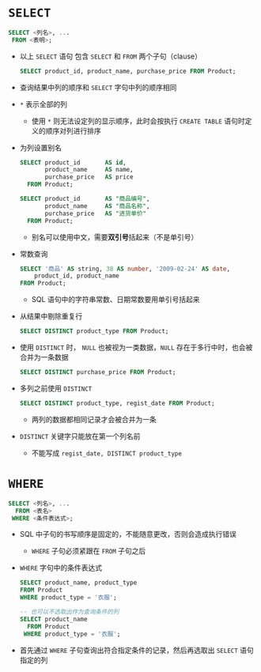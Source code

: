 # `SELECT`

```sql
SELECT <列名>, ...
 FROM <表明>;
```

- 以上 `SELECT` 语句 包含 `SELECT` 和 `FROM` 两个子句（clause）

    ```sql
    SELECT product_id, product_name, purchase_price FROM Product;
    ```

- 查询结果中列的顺序和 `SELECT` 字句中列的顺序相同
- `*` 表示全部的列
    - 使用 `*` 则无法设定列的显示顺序，此时会按执行 `CREATE TABLE` 语句时定义的顺序对列进行排序
- 为列设置别名

    ```sql
    SELECT product_id       AS id,
           product_name     AS name,
           purchase_price   AS price
      FROM Product;

    SELECT product_id       AS "商品编号",
           product_name     AS "商品名称",
           purchase_price   AS "进货单价"
      FROM Product;
    ```

    - 别名可以使用中文，需要**双引号**括起来（不是单引号）
- 常数查询

    ```sql
    SELECT '商品' AS string, 38 AS number, '2009-02-24' AS date,
        product_id, product_name
    FROM Product;
    ```

    - SQL 语句中的字符串常数、日期常数要用单引号括起来
- 从结果中剔除重复行

    ```sql
    SELECT DISTINCT product_type FROM Product;
    ```

- 使用 `DISTINCT` 时， `NULL` 也被视为一类数据，`NULL` 存在于多行中时，也会被合并为一条数据

    ```sql
    SELECT DISTINCT purchase_price FROM Product;
    ```

- 多列之前使用 `DISTINCT`

    ```sql
    SELECT DISTINCT product_type, regist_date FROM Product;
    ```

    - 两列的数据都相同记录才会被合并为一条
- `DISTINCT` 关键字只能放在第一个列名前
    - 不能写成 `regist_date, DISTINCT product_type`
# `WHERE`

```sql
SELECT <列名>, ...
  FROM <表名>
 WHERE <条件表达式>;
```

- SQL 中子句的书写顺序是固定的，不能随意更改，否则会造成执行错误
    - `WHERE` 子句必须紧跟在 `FROM` 子句之后
- `WHERE` 字句中的条件表达式

    ```sql
    SELECT product_name, product_type
    FROM Product
    WHERE product_type = '衣服';

    -- 也可以不选取出作为查询条件的列
    SELECT product_name
      FROM Product
     WHERE product_type = '衣服';
    ```

- 首先通过 `WHERE` 子句查询出符合指定条件的记录，然后再选取出 `SELECT` 语句指定的列